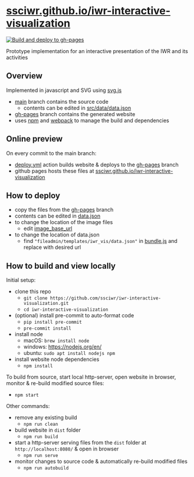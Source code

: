 # [ssciwr.github.io/iwr-interactive-visualization](https://ssciwr.github.io/iwr-interactive-visualization/)

[![Build and deploy to gh-pages](https://github.com/ssciwr/iwr-interactive-visualization/actions/workflows/deploy.yml/badge.svg)](https://github.com/ssciwr/iwr-interactive-visualization/actions/workflows/deploy.yml)

Prototype implementation for an interactive presentation of the IWR and its activities

## Overview

Implemented in javascript and SVG using [svg.js](https://svgjs.dev/)

- [main](https://github.com/ssciwr/iwr-interactive-visualization/tree/main) branch contains the source code
  - contents can be edited in [src/data/data.json](https://github.com/ssciwr/iwr-interactive-visualization/blob/main/src/data/data.json)
- [gh-pages](https://github.com/ssciwr/iwr-interactive-visualization/tree/gh-pages) branch contains the generated website
- uses [npm](https://www.npmjs.com/) and [webpack](https://webpack.js.org/) to manage the build and dependencies

## Online preview

On every commit to the main branch:

- [deploy.yml](https://github.com/ssciwr/iwr-interactive-visualization/actions/workflows/deploy.yml) action builds website & deploys to the [gh-pages](https://github.com/ssciwr/iwr-interactive-visualization/tree/gh-pages) branch
- github pages hosts these files at [ssciwr.github.io/iwr-interactive-visualization](https://ssciwr.github.io/iwr-interactive-visualization/)

## How to deploy

- copy the files from the [gh-pages](https://github.com/ssciwr/iwr-interactive-visualization/tree/gh-pages) branch
- contents can be edited in [data.json](https://raw.githubusercontent.com/ssciwr/iwr-interactive-visualization/gh-pages/fileadmin/templates/iwr_vis/data.json)
- to change the location of the image files
  - edit [image_base_url](https://github.com/ssciwr/iwr-interactive-visualization/blob/gh-pages/fileadmin/templates/iwr_vis/data.json#L2)
- to change the location of data.json
  - find `"fileadmin/templates/iwr_vis/data.json"` in [bundle.js](https://github.com/ssciwr/iwr-interactive-visualization/blob/gh-pages/bundle.js) and replace with desired url

## How to build and view locally

Initial setup:

- clone this repo
  - `git clone https://github.com/ssciwr/iwr-interactive-visualization.git`
  - `cd iwr-interactive-visualization`
- (optional) install pre-commit to auto-format code
  - `pip install pre-commit`
  - `pre-commit install`
- install node
  - macOS: `brew install node`
  - windows: https://nodejs.org/en/
  - ubuntu: `sudo apt install nodejs npm`
- install website node dependencies
  - `npm install`

To build from source, start local http-server, open website in browser, monitor & re-build modified source files:

- `npm start`

Other commands:

- remove any existing build
  - `npm run clean`
- build website in `dist` folder
  - `npm run build`
- start a http-server serving files from the `dist` folder at `http://localhost:8080/` & open in browser
  - `npm run serve`
- monitor changes to source code & automatically re-build modified files
  - `npm run autobuild`
